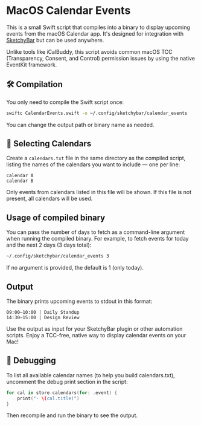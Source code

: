 # MacOS Calendar Events

This is a small Swift script that compiles into a binary to display upcoming events from the macOS Calendar app. It's designed for integration with [SketchyBar](https://github.com/knollmeyer/sketchybar) but can be used anywhere.

Unlike tools like iCalBuddy, this script avoids common macOS TCC (Transparency, Consent, and Control) permission issues by using the native EventKit framework.

## 🛠️ Compilation

You only need to compile the Swift script once:

```bash
swiftc CalendarEvents.swift -o ~/.config/sketchybar/calendar_events
```

You can change the output path or binary name as needed.

## 🔖 Selecting Calendars

Create a `calendars.txt` file in the same directory as the compiled script, listing the names of the calendars you want to include — one per line:


```text
calendar A
calendar B
```

Only events from calendars listed in this file will be shown. If this file is not present, all calendars will be used.

## Usage of compiled binary

You can pass the number of days to fetch as a command-line argument when running the compiled binary.
For example, to fetch events for today and the next 2 days (3 days total):

```bash
~/.config/sketchybar/calendar_events 3
```

If no argument is provided, the default is 1 (only today).

## Output

The binary prints upcoming events to stdout in this format:

```text
09:00–10:00 | Daily Standup
14:30–15:00 | Design Review
```

Use the output as input for your SketchyBar plugin or other automation scripts. Enjoy a TCC-free, native way to display calendar events on your Mac!

## 🧪 Debugging

To list all available calendar names (to help you build calendars.txt), uncomment the debug print section in the script:

```swift
for cal in store.calendars(for: .event) {
    print("- \(cal.title)")
}
```

Then recompile and run the binary to see the output.
